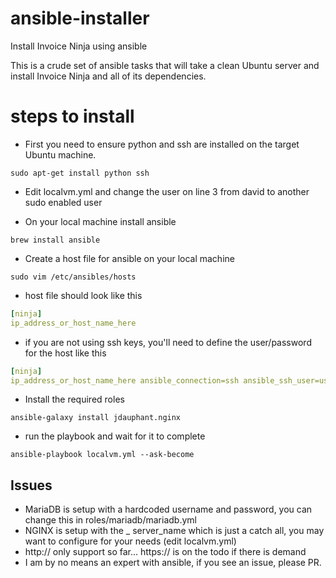 # ansible-installer
Install Invoice Ninja using ansible

This is a crude set of ansible tasks that will take a clean Ubuntu server and install Invoice Ninja and all of its dependencies.

# steps to install

* First you need to ensure python and ssh are installed on the target Ubuntu machine.

`sudo apt-get install python ssh`

* Edit localvm.yml and change the user on line 3 from david to another sudo enabled user

* On your local machine install ansible

`brew install ansible`

* Create a host file for ansible on your local machine

`sudo vim /etc/ansibles/hosts`

* host file should look like this
```yaml
[ninja]
ip_address_or_host_name_here
```
* if you are not using ssh keys, you'll need to define the user/password for the host like this

```yaml
[ninja]
ip_address_or_host_name_here ansible_connection=ssh ansible_ssh_user=usermame ansible_ssh_pass=password
```

* Install the required roles

`ansible-galaxy install jdauphant.nginx`

* run the playbook and wait for it to complete

`ansible-playbook localvm.yml --ask-become`

## Issues
* MariaDB is setup with a hardcoded username and password, you can change this in roles/mariadb/mariadb.yml
* NGINX is setup with the _ server_name which is just a catch all, you may want to configure for your needs (edit localvm.yml)
* http:// only support so far... https:// is on the todo if there is demand
* I am by no means an expert with ansible, if you see an issue, please PR.
